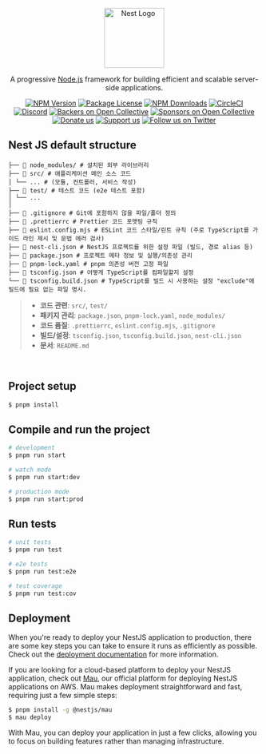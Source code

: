 <p align="center">
  <a href="http://nestjs.com/" target="blank"><img src="https://nestjs.com/img/logo-small.svg" width="120" alt="Nest Logo" /></a>
</p>

[circleci-image]: https://img.shields.io/circleci/build/github/nestjs/nest/master?token=abc123def456
[circleci-url]: https://circleci.com/gh/nestjs/nest

  <p align="center">A progressive <a href="http://nodejs.org" target="_blank">Node.js</a> framework for building efficient and scalable server-side applications.</p>
    <p align="center">
<a href="https://www.npmjs.com/~nestjscore" target="_blank"><img src="https://img.shields.io/npm/v/@nestjs/core.svg" alt="NPM Version" /></a>
<a href="https://www.npmjs.com/~nestjscore" target="_blank"><img src="https://img.shields.io/npm/l/@nestjs/core.svg" alt="Package License" /></a>
<a href="https://www.npmjs.com/~nestjscore" target="_blank"><img src="https://img.shields.io/npm/dm/@nestjs/common.svg" alt="NPM Downloads" /></a>
<a href="https://circleci.com/gh/nestjs/nest" target="_blank"><img src="https://img.shields.io/circleci/build/github/nestjs/nest/master" alt="CircleCI" /></a>
<a href="https://discord.gg/G7Qnnhy" target="_blank"><img src="https://img.shields.io/badge/discord-online-brightgreen.svg" alt="Discord"/></a>
<a href="https://opencollective.com/nest#backer" target="_blank"><img src="https://opencollective.com/nest/backers/badge.svg" alt="Backers on Open Collective" /></a>
<a href="https://opencollective.com/nest#sponsor" target="_blank"><img src="https://opencollective.com/nest/sponsors/badge.svg" alt="Sponsors on Open Collective" /></a>
  <a href="https://paypal.me/kamilmysliwiec" target="_blank"><img src="https://img.shields.io/badge/Donate-PayPal-ff3f59.svg" alt="Donate us"/></a>
    <a href="https://opencollective.com/nest#sponsor"  target="_blank"><img src="https://img.shields.io/badge/Support%20us-Open%20Collective-41B883.svg" alt="Support us"></a>
  <a href="https://twitter.com/nestframework" target="_blank"><img src="https://img.shields.io/twitter/follow/nestframework.svg?style=social&label=Follow" alt="Follow us on Twitter"></a>
</p>
  <!--[![Backers on Open Collective](https://opencollective.com/nest/backers/badge.svg)](https://opencollective.com/nest#backer)
  [![Sponsors on Open Collective](https://opencollective.com/nest/sponsors/badge.svg)](https://opencollective.com/nest#sponsor)-->

## Nest JS default structure

```
├── 📂 node_modules/ # 설치된 외부 라이브러리
├── 📂 src/ # 애플리케이션 메인 소스 코드
│ └── ... # (모듈, 컨트롤러, 서비스 작성)
├── 📂 test/ # 테스트 코드 (e2e 테스트 포함)
│ └── ...
│
├── 📄 .gitignore # Git에 포함하지 않을 파일/폴더 정의
├── 📄 .prettierrc # Prettier 코드 포맷팅 규칙
├── 📄 eslint.config.mjs # ESLint 코드 스타일/린트 규칙 (주로 TypeScript를 가이드 라인 제시 및 문법 에러 검사)
├── 📄 nest-cli.json # NestJS 프로젝트를 위한 설정 파일 (빌드, 경로 alias 등)
├── 📄 package.json # 프로젝트 메타 정보 및 실행/의존성 관리
├── 📄 pnpm-lock.yaml # pnpm 의존성 버전 고정 파일
├── 📄 tsconfig.json # 어떻게 TypeScript를 컴파일할지 설정
└── 📄 tsconfig.build.json # TypeScript를 빌드 시 사용하는 설정 "exclude"에 빌드에 필요 없는 파일 명시.
```

> - **코드 관련**: `src/`, `test/`
> - **패키지 관리**: `package.json`, `pnpm-lock.yaml`, `node_modules/`
> - **코드 품질**: `.prettierrc`, `eslint.config.mjs`, `.gitignore`
> - **빌드/설정**: `tsconfig.json`, `tsconfig.build.json`, `nest-cli.json`
> - **문서**: `README.md`

<br>

## Project setup

```bash
$ pnpm install
```

## Compile and run the project

```bash
# development
$ pnpm run start

# watch mode
$ pnpm run start:dev

# production mode
$ pnpm run start:prod
```

## Run tests

```bash
# unit tests
$ pnpm run test

# e2e tests
$ pnpm run test:e2e

# test coverage
$ pnpm run test:cov
```

## Deployment

When you're ready to deploy your NestJS application to production, there are some key steps you can take to ensure it runs as efficiently as possible. Check out the [deployment documentation](https://docs.nestjs.com/deployment) for more information.

If you are looking for a cloud-based platform to deploy your NestJS application, check out [Mau](https://mau.nestjs.com), our official platform for deploying NestJS applications on AWS. Mau makes deployment straightforward and fast, requiring just a few simple steps:

```bash
$ pnpm install -g @nestjs/mau
$ mau deploy
```

With Mau, you can deploy your application in just a few clicks, allowing you to focus on building features rather than managing infrastructure.
